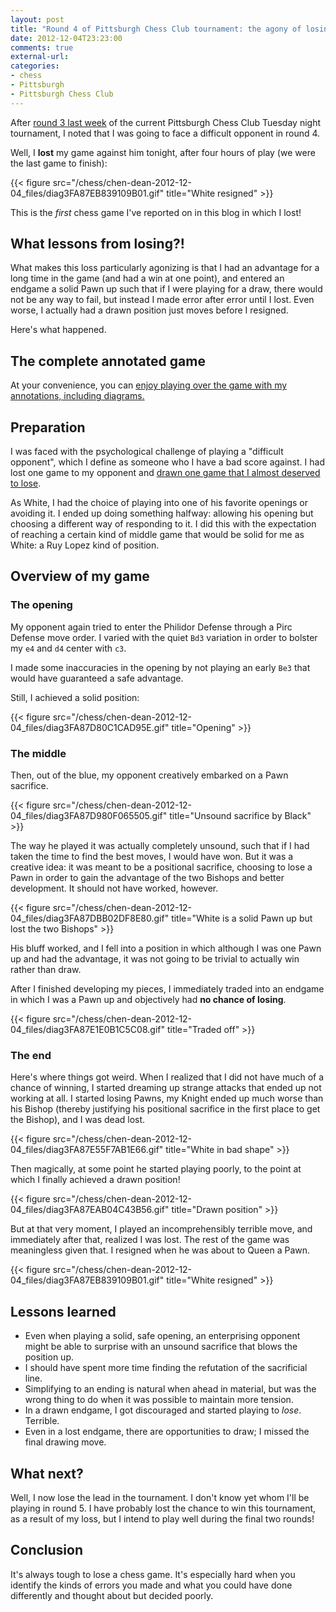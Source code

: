 ```yaml
---
layout: post
title: "Round 4 of Pittsburgh Chess Club tournament: the agony of losing a won game against the difficult opponent"
date: 2012-12-04T23:23:00
comments: true
external-url: 
categories: 
- chess
- Pittsburgh
- Pittsburgh Chess Club
---
```

After [round 3 last week](/blog/2012/11/27/round-3-of-pittsburgh-chess-club-tournament-the-difficult-opponent-and-revenge-of-the-bishop/) of the current Pittsburgh Chess Club Tuesday night tournament, I noted that I was going to face a difficult opponent in round 4.

Well, I **lost** my game against him tonight, after four hours of play (we were the last game to finish):

{{< figure src="/chess/chen-dean-2012-12-04_files/diag3FA87EB839109B01.gif" title="White resigned" >}}

This is the *first* chess game I've reported on in this blog in which I lost!

## What lessons from losing?!

What makes this loss particularly agonizing is that I had an advantage for a long time in the game (and had a win at one point), and entered an endgame a solid Pawn up such that if I were playing for a draw, there would not be any way to fail, but instead I made error after error until I lost. Even worse, I actually had a drawn position just moves before I resigned.

Here's what happened.

<!--more-->

## The complete annotated game

At your convenience, you can [enjoy playing over the game with my annotations, including diagrams.](/chess/chen-dean-2012-12-04.htm)

## Preparation

I was faced with the psychological challenge of playing a "difficult opponent", which I define as someone who I have a bad score against. I had lost one game to my opponent and [drawn one game that I almost deserved to lose](/blog/2012/10/09/final-round-of-pittsburgh-chess-club-tournament-clawing-back-from-a-terrible-position-to-draw-and-tie-for-first/).

As White, I had the choice of playing into one of his favorite openings or avoiding it. I ended up doing something halfway: allowing his opening but choosing a different way of responding to it. I did this with the expectation of reaching a certain kind of middle game that would be solid for me as White: a Ruy Lopez kind of position.

## Overview of my game

### The opening

My opponent again tried to enter the Philidor Defense through a Pirc Defense move order. I varied with the quiet `Bd3` variation in order to bolster my `e4` and `d4` center with `c3`.

I made some inaccuracies in the opening by not playing an early `Be3` that would have guaranteed a safe advantage.

Still, I achieved a solid position:

{{< figure src="/chess/chen-dean-2012-12-04_files/diag3FA87D80C1CAD95E.gif" title="Opening" >}}

### The middle

Then, out of the blue, my opponent creatively embarked on a Pawn sacrifice.

{{< figure src="/chess/chen-dean-2012-12-04_files/diag3FA87D980F065505.gif" title="Unsound sacrifice by Black" >}}

The way he played it was actually completely unsound, such that if I had taken the time to find the best moves, I would have won. But it was a creative idea: it was meant to be a positional sacrifice, choosing to lose a Pawn in order to gain the advantage of the two Bishops and better development. It should not have worked, however.

{{< figure src="/chess/chen-dean-2012-12-04_files/diag3FA87DBB02DF8E80.gif" title="White is a solid Pawn up but lost the two Bishops" >}}

His bluff worked, and I fell into a position in which although I was one Pawn up and had the advantage, it was not going to be trivial to actually win rather than draw. 

After I finished developing my pieces, I immediately traded into an endgame in which I was a Pawn up and objectively had **no chance of losing**.

{{< figure src="/chess/chen-dean-2012-12-04_files/diag3FA87E1E0B1C5C08.gif" title="Traded off" >}}

### The end

Here's where things got weird. When I realized that I did not have much of a chance of winning, I started dreaming up strange attacks that ended up not working at all. I started losing Pawns, my Knight ended up much worse than his Bishop (thereby justifying his positional sacrifice in the first place to get the Bishop), and I was dead lost.

{{< figure src="/chess/chen-dean-2012-12-04_files/diag3FA87E55F7AB1E66.gif" title="White in bad shape" >}}

Then magically, at some point he started playing poorly, to the point at which I finally achieved a drawn position!

{{< figure src="/chess/chen-dean-2012-12-04_files/diag3FA87EAB04C43B56.gif" title="Drawn position" >}}

But at that very moment, I played an incomprehensibly terrible move, and immediately after that, realized I was lost. The rest of the game was meaningless given that. I resigned when he was about to Queen a Pawn.

{{< figure src="/chess/chen-dean-2012-12-04_files/diag3FA87EB839109B01.gif" title="White resigned" >}}

## Lessons learned

- Even when playing a solid, safe opening, an enterprising opponent might be able to surprise with an unsound sacrifice that blows the position up.
- I should have spent more time finding the refutation of the sacrificial line.
- Simplifying to an ending is natural when ahead in material, but was the wrong thing to do when it was possible to maintain more tension.
- In a drawn endgame, I got discouraged and started playing to *lose*. Terrible.
- Even in a lost endgame, there are opportunities to draw; I missed the final drawing move.

## What next?

Well, I now lose the lead in the tournament. I don't know yet whom I'll be playing in round 5. I have probably lost the chance to win this tournament, as a result of my loss, but I intend to play well during the final two rounds!

## Conclusion

It's always tough to lose a chess game. It's especially hard when you identify the kinds of errors you made and what you could have done differently and thought about but decided poorly.
